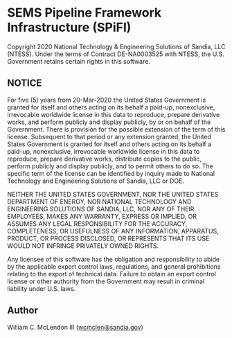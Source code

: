 SEMS Pipeline Framework Infrastructure (SPiFI)
==============================================

Copyright 2020 National Technology & Engineering Solutions of Sandia, LLC (NTESS). 
Under the terms of Contract DE-NA0003525 with NTESS, the U.S. Government retains 
certain rights in this software.


NOTICE
------
For five (5) years from 20-Mar-2020 the United States Government is granted for 
itself and others acting on its behalf a paid-up, nonexclusive, irrevocable worldwide 
license in this data to reproduce, prepare derivative works, and perform publicly 
and display publicly, by or on behalf of the Government. There is provision for the 
possible extension of the term of this license. Subsequent to that period or any 
extension granted, the United States Government is granted for itself and others 
acting on its behalf a paid-up, nonexclusive, irrevocable worldwide license in this 
data to reproduce, prepare derivative works, distribute copies to the public, perform 
publicly and display publicly, and to permit others to do so. The specific term of the 
license can be identified by inquiry made to National Technology and Engineering 
Solutions of Sandia, LLC or DOE.

NEITHER THE UNITED STATES GOVERNMENT, NOR THE UNITED STATES DEPARTMENT OF ENERGY, NOR 
NATIONAL TECHNOLOGY AND ENGINEERING SOLUTIONS OF SANDIA, LLC, NOR ANY OF THEIR EMPLOYEES, 
MAKES ANY WARRANTY, EXPRESS OR IMPLIED, OR ASSUMES ANY LEGAL RESPONSIBILITY FOR THE 
ACCURACY, COMPLETENESS, OR USEFULNESS OF ANY INFORMATION, APPARATUS, PRODUCT, OR PROCESS 
DISCLOSED, OR REPRESENTS THAT ITS USE WOULD NOT INFRINGE PRIVATELY OWNED RIGHTS.

Any licensee of this software has the obligation and responsibility to abide by the 
applicable export control laws, regulations, and general prohibitions relating to the 
export of technical data. Failure to obtain an export control license or other 
authority from the Government may result in criminal liability under U.S. laws.


Author
------
William C. McLendon III (wcmclen@sandia.gov)

